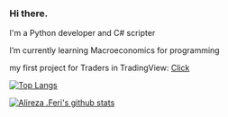 ### Hi there.

I'm a Python developer and C# scripter

I’m currently learning Macroeconomics for programming

my first project for Traders in TradingView: [Click](https://www.tradingview.com/script/tcVEex4w-Ichimoku-by-Ferisystem)

[![Top Langs](https://github-readme-stats.vercel.app/api/top-langs/?username=ferisystem&hide=lua,shell&theme=dracula&langs_count=20&layout=compact)](https://github.com/anuraghazra/github-readme-stats)

[![Alireza .Feri's github stats](https://github-readme-stats.vercel.app/api?username=MrJiiz&show_icons=true&theme=dracula)](https://github.com/anuraghazra/github-readme-stats)

